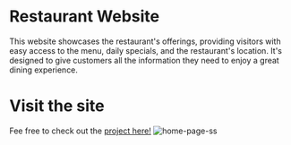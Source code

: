 # Restaurant Website
This website showcases the restaurant's offerings, providing visitors with easy access to the menu, daily specials, and the restaurant's location. It's designed to give customers all the information they need to enjoy a great dining experience.

# Visit the site
Fee free to check out the [project here!]()
![home-page-ss](https://github.com/user-attachments/assets/c15ff302-a1da-40b5-bb02-a1dd70511565)
